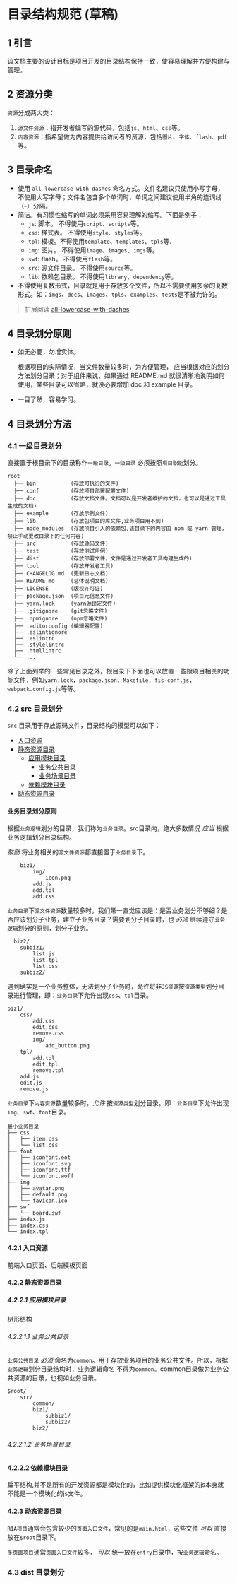 # 目录结构规范 (草稿)

## 1 引言

该文档主要的设计目标是项目开发的目录结构保持一致，使容易理解并方便构建与管理。

## 2 资源分类

`资源`分成两大类：

1. `源文件资源`：指开发者编写的源代码，包括`js`、`html`、`css`等。
2. `内容资源`：指希望做为内容提供给访问者的资源，包括`图片`、`字体`、`flash`、`pdf`等。

## 3 目录命名

- 使用 `all-lowercase-with-dashes` 命名方式。文件名建议只使用小写字母，不使用大写字母；文件名包含多个单词时，单词之间建议使用半角的连词线（-）分隔。 
- 简洁。有习惯性缩写的单词必须采用容易理解的缩写。下面是例子：
  - `js`:  脚本。 不得使用`script`、`scripts`等。
  - `css`: 样式表。 不得使用`style`、`styles`等。
  - `tpl`: 模板。不得使用`template`、`templates`、`tpls`等.
  - `img`: 图片。 不得使用`image`、`images`、`imgs`等。
  - `swf`: flash。 不得使用`flash`等。
  - `src`: 源文件目录。 不得使用`source`等。
  - `lib`: 依赖包目录。 不得使用`library`、`dependency`等。
- 不得使用复数形式，目录就是用于存放多个文件，所以不需要使用多余的复数形式。如：`imgs`、`docs`、`images`、`tpls`、`examples`、`tests`是不被允许的。

> 扩展阅读 [all-lowercase-with-dashes](http://www.ruanyifeng.com/blog/2017/02/filename-should-be-lowercase.html)

## 4 目录划分原则

- 如无必要，勿增实体。

  根据项目的实际情况，当文件数量较多时，为方便管理， 应当根据对应的划分方法划分目录；对于组件来说，如果通过 README.md 就很清晰地说明如何使用，某些目录可以省略，就没必要增加 doc 和 example 目录。

- 一目了然，容易学习。

## 4 目录划分方法

### 4.1 一级目录划分

直接置于根目录下的目录称作`一级目录`。`一级目录` 必须按照`项目职能`划分。

```
root
  ├── bin           (存放可执行的文件)
  ├── conf          (存放项目部署配置文件)
  ├── doc           (存放文档文件。文档可以是开发者维护的文档，也可以是通过工具生成的文档)
  ├── example       (存放示例文件)
  ├── lib           (存放包项目的库文件,业务项目用不到)
  ├── node_modules  (存放项目引入的依赖包,该目录下的内容由 npm 或 yarn 管理，禁止手动更改目录下的任何内容)
  ├── src           (存放源码文件)
  ├── test          (存放测试用例)
  ├── dist          (存放部署文件，文件是通过开发者工具构建生成的)
  ├── tool          (存放开发者工具)
  ├── CHANGELOG.md  (更新日志文档)
  ├── README.md     (总体说明文档)
  ├── LICENSE       (版权许可证)
  ├── package.json  (项目元信息文件)
  ├── yarn.lock     (yarn源锁定文件)
  ├── .gitignore    (git忽略文件)
  ├── .npmignore    (npm忽略文件)
  ├── .editorconfig (编辑器配置)
  ├── .eslintignore 
  ├── .eslintrc 
  ├── .stylelintrc 
  ├── .htmllintrc 
  └── ... 
```

除了上面列举的一些常见目录之外，根目录下下面也可以放置一些跟项目相关的功能文件，例如`yarn.lock`，`package.json`，`Makefile`，`fis-conf.js`，`webpack.config.js`等等。


### 4.2 src 目录划分

`src` 目录用于存放源码文件，目录结构的模型可以如下：

  - [入口资源](#421-入口资源)
  - [静态资源目录](#422-静态资源目录)
    - [应用模块目录](#4221-应用模块目录)
      - [业务公共目录](#42211-业务公共目录)
      - [业务场景目录](#42212-业务场景目录)
    - [依赖模块目录](#4222-依赖模块目录) 
  - [动态资源目录](#423-动态资源目录)

#### 业务目录划分原则

根据`业务逻辑`划分的目录，我们称为`业务目录`。src目录内，绝大多数情况 *应当* 根据业务逻辑划分目录结构。

*鼓励* 将业务相关的`源文件资源`都直接置于`业务目录`下。

```
    biz1/
        img/
            icon.png
        add.js
        add.tpl
        add.css
```

`业务目录`下`源文件资源`数量较多时，我们第一直觉应该是：是否业务划分不够细？是否应该划分子业务，建立子业务目录？需要划分子目录时，也 *必须* 继续遵守`业务逻辑`划分的原则，划分子业务。

```
  biz2/
    subbiz1/
        list.js
        list.tpl
        list.css
    subbiz2/
```

遇到确实是一个业务整体，无法划分子业务时，允许将非`JS资源`按`资源类型`划分目录进行管理，即：`业务目录`下允许出现`css`、`tpl`目录。

```
biz1/
    css/
        add.css
        edit.css
        remove.css
        img/
            add_button.png
    tpl/
        add.tpl
        edit.tpl
        remove.tpl
    add.js
    edit.js
    remove.js
```

`业务目录`下`内容资源`数量较多时，*允许* 按`资源类型`划分目录。即：`业务目录`下允许出现`img`、`swf`、`font`目录。

```
最小业务目录
├── css
│   ├── item.css
│   └── list.css
├── font
│   ├── iconfont.eot
│   ├── iconfont.svg
│   ├── iconfont.ttf
│   └── iconfont.woff
├── img
│   ├── avatar.png
│   ├── default.png
│   └── favicon.ico
├── swf
│   └── board.swf
├── index.js
├── index.css
└── index.tpl
```

#### 4.2.1 入口资源

前端入口页面、后端模板页面

#### 4.2.2 静态资源目录

##### 4.2.2.1 应用模块目录

树形结构

###### 4.2.2.1.1 业务公共目录

`业务公共目录` *必须* 命名为`common`。用于存放业务项目的业务公共文件。所以，根据`业务逻辑`划分目录结构时，业务逻辑命名 不得为`common`。common目录做为业务公共资源的目录，也视如业务目录。

    $root/
        src/
            common/
            biz1/
                subbiz1/
                subbiz2/
            biz2/

###### 4.2.2.1.2 业务场景目录

#### 4.2.2.2 依赖模块目录

扁平结构,并不是所有的开发资源都是模块化的，比如提供模块化框架的js本身就不能是一个模块化的js文件。

#### 4.2.3 动态资源目录




`RIA项目`通常会包含较少的`页面入口文件`，常见的是`main.html`，这些文件 *可以* 直接放在`$root`目录下。

`多页面项目`通常`页面入口文件`较多， *可以* 统一放在`entry`目录中，按`业务逻辑`命名。

### 4.3 dist 目录划分

